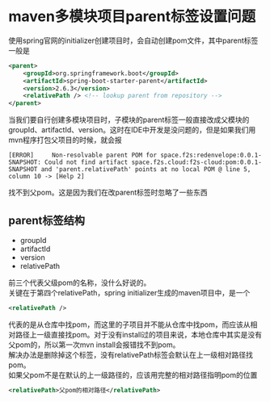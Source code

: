 # maven多模块项目parent标签设置问题

使用spring官网的initializer创建项目时，会自动创建pom文件，其中parent标签一般是

``` xml
<parent>
    <groupId>org.springframework.boot</groupId>
    <artifactId>spring-boot-starter-parent</artifactId>
    <version>2.6.3</version>
    <relativePath /> <!-- lookup parent from repository -->
</parent>
```

当我们要自行创建多模块项目时，子模块的parent标签一般直接改成父模块的groupId、artifactId、version。这时在IDE中开发是没问题的，但是如果我们用mvn程序打包父项目的时候，就会报

``` info
[ERROR]     Non-resolvable parent POM for space.f2s:redenvelope:0.0.1-SNAPSHOT: Could not find artifact space.f2s.cloud:f2s-cloud:pom:0.0.1-SNAPSHOT and 'parent.relativePath' points at no local POM @ line 5, column 10 -> [Help 2]
```

找不到父pom。这是因为我们在改parent标签时忽略了一些东西

## parent标签结构

* groupId
* artifactId
* version
* relativePath

前三个代表父级pom的名称，没什么好说的。  
关键在于第四个relativePath，spring initializer生成的maven项目中，是一个

``` xml
<relativePath />
```

代表的是从仓库中找pom，而这里的子项目并不能从仓库中找pom，而应该从相对路径上一级直接找pom。对于没有install过的项目来说，本地仓库中其实是没有父pom的，所以第一次mvn install会报错找不到pom。  
解决办法是删除掉这个标签，没有relativePath标签会默认在上一级相对路径找pom。  
如果父pom不是在默认的上一级路径的，应该用完整的相对路径指明pom的位置

``` xml
<relativePath>父pom的相对路径</relativePath>
```
